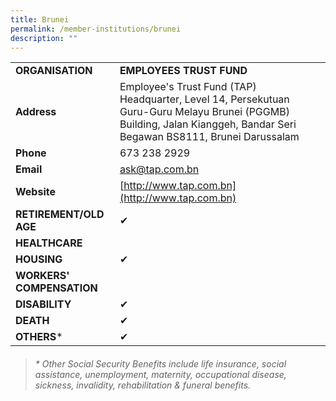 ```yaml
---
title: Brunei
permalink: /member-institutions/brunei
description: ""
---
```

|  |  | 
| -------- | -------- | 
| **ORGANISATION** | **EMPLOYEES TRUST FUND** | 
| **Address** | Employee's Trust Fund (TAP) Headquarter, Level 14, Persekutuan Guru-Guru Melayu Brunei (PGGMB) Building, Jalan Kianggeh, Bandar Seri Begawan BS8111, Brunei Darussalam | 
| **Phone** | 673 238 2929 | 
| **Email** | [ask@tap.com.bn](mailto:ask@tap.com.bn) | 
| **Website** | [http://www.tap.com.bn](http://www.tap.com.bn) | 
| **RETIREMENT/OLD AGE** | ✔ | 
| **HEALTHCARE** |   | 
| **HOUSING** | ✔ | 
| **WORKERS' COMPENSATION** |   | 
| **DISABILITY** | ✔ | 
| **DEATH** | ✔ | 
| **OTHERS*** | ✔ |

> ###### \* Other Social Security Benefits include life insurance, social assistance, unemployment, maternity, occupational disease, sickness, invalidity, rehabilitation & funeral benefits.